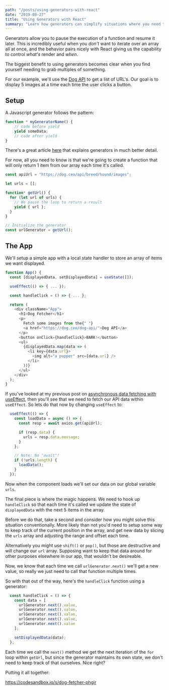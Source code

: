 ```yaml
---
path: "/posts/using-generators-with-react"
date: "2019-08-27"
title: "Using Generators with React"
summary: "Learn how generators can simplify situations where you need to get data in 'chunks'."
---
```

Generators allow you to pause the execution of a function and resume it later. This is incredibly useful when you *don't* want to iterate over an array all at once, and the behavior pairs nicely with React giving us the capability to control *what's* render and *when*.

The biggest benefit to using generators becomes clear when you find yourself needing to grab multiples of something.

For our example, we'll use the [Dog API](https://dog.ceo/dog-api/) to get a list of URL's. Our goal is to display 5 images at a time each time the user clicks a button.

## Setup

A Javascript generator follows the pattern:
```javascript
function * myGeneratorName() {
    // code before yield
    yield someData;
    // code after yield
}
```

There's a great article [here](https://codeburst.io/understanding-generators-in-es6-javascript-with-examples-6728834016d5) that explains generators in much better detail. 

For now, all you need to know is that we're going to create a function that will only return 1 item from our array each time it's called.

```javascript
const apiUrl = "https://dog.ceo/api/breed/hound/images";

let urls = [];

function* getUrl() {
  for (let url of urls) {
    // We pause the loop to return a result
    yield { url };
  }
}

// Initialize the generator
const urlGenerator = getUrl();
```


## The App

We'll setup a simple app with a local state handler to store an array of items we want displayed.

```javascript
function App() {
  const [displayedData, setDisplayedData] = useState([]);

  useEffect(() => { ... });

  const handleClick = () => { ... };

  return (
    <div className="App">
      <h1>Dog Fetcher</h1>
      <p>
        Fetch some images from the{" "}
        <a href="https://dog.ceo/dog-api/">Dog API</a>
      </p>
      <button onClick={handleClick}>BARK!</button>
      <ul>
        {displayedData.map(data => (
          <li key={data.url}>
            <img alt="a pupper" src={data.url} />
          </li>
        ))}
      </ul>
    </div>
  );
}
```

If you've looked at my previous post on [asynchronous data fetching with useEffect](/react-hooks-async-useeffect), then you'll see that we need to fetch our API data within `useEffect`. So lets do that now by changing `useEffect` to:

```javascript
  useEffect(() => {
    const loadData = async () => {
      const resp = await axios.get(apiUrl);

      if (resp.data) {
        urls = resp.data.message;
      }
    };

    // Note: No "await"!
    if (!urls.length) {
      loadData();
    }
  });
```

Now when the component loads we'll set our data on our global variable `urls`.

The final piece is where the magic happens. We need to hook up `handleClick` so that each time it's called we update the state of `displayedData` with the next 5 items in the array.

Before we do that, take a second and consider how you might solve this situation conventionally. More likely than not you'd need to setup some way to keep track of the current position in the array, and get new data by slicing the `urls` array and adjusting the range and offset each time.

Alternatively you might use `shift()` or `pop()`, but those are destructive and will change our `url` array. Supposing want to keep that data around for other purposes elsewhere in our app, that wouldn't be desireable.

Now, we know that each time we call `urlGenerator.next()` we'll get a new value, so really we just need to call that function multiple times.

So with that out of the way, here's the `handleClick` function using a generator:

```javascript
  const handleClick = () => {
    const data = [
      urlGenerator.next().value,
      urlGenerator.next().value,
      urlGenerator.next().value,
      urlGenerator.next().value,
      urlGenerator.next().value
    ];

    setDisplayedData(data);
  };
```

Each time we call the `next()` method we get the next iteration of the `for` loop within `getUrl`, but since the generator maintains its own state, we don't need to keep track of that ourselves. Nice right?

Putting it all together:

https://codesandbox.io/s/dog-fetcher-phgir